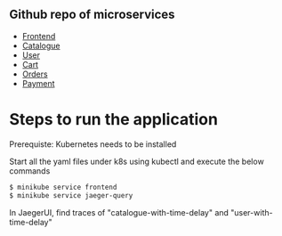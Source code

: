 ## Github repo of microservices
 - [Frontend](https://github.com/cloudyuga/e-cart-frontend/tree/frontend-prometheus)
 - [Catalogue](https://github.com/cloudyuga/e-cart-catalogue/tree/catalogue-opentracing-with-time-delay)
 - [User](https://github.com/cloudyuga/e-cart-user/tree/user-jaeger-with-time-delay)
 - [Cart](https://github.com/cloudyuga/e-cart-cart/tree/cart-prometheus)
 - [Orders](https://github.com/cloudyuga/e-cart-orders/tree/orders-prometheus)
 - [Payment](https://github.com/cloudyuga/e-cart-payment/tree/payment-go-opentracing)

# Steps to run the application
Prerequiste: Kubernetes needs to be installed

Start all the yaml files under k8s using kubectl and execute the below commands

```sh
$ minikube service frontend
$ minikube service jaeger-query
```

In JaegerUI, find traces of "catalogue-with-time-delay" and "user-with-time-delay"
